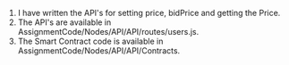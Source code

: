 
1. I have written the API's for setting price, bidPrice and getting the Price.
2. The API's are available in AssignmentCode/Nodes/API/API/routes/users.js.
3. The Smart Contract code is available in AssignmentCode/Nodes/API/API/Contracts.
